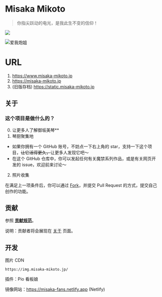 # Misaka Mikoto

> 你指尖跃动的电光，是我此生不变的信仰！

<a href="https://github.com/misaka-fans/misaka-fans.github.io" target="_blank"><img src="https://img.shields.io/github/stars/misaka-fans/misaka-fans.github.io" /></a>

![爱我炮姐](https://github.com/shbwb/misaka/blob/main/pic/0EE7D24A-F64D-4818-AEE8-E5C83A5696B3.jpeg)

# URL

1. https://www.misaka-mikoto.jp
2. https://misaka-mikoto.jp
3. (旧版存档) https://static.misaka-mikoto.jp

## 关于

### 这个项目是做什么的？

0. 让更多人了解御坂美琴**
1. 琴厨聚集地
- 如果你拥有一个 GitHub 账号，不妨点一下右上角的 star，支持一下这个项目，<del>让它活得更久，</del>让更多人发现它吧～
- 在这个 GitHub 仓库中，你可以发起任何有关魔禁系列作品，或是有关网页开发的 issue，欢迎前来讨论～

2. 照片收集

在满足上一项条件后，你可以通过 [Fork](https://github.com/misaka-fans-photos/misaka-fans-photos.github.io/fork)，并提交 Pull Request 的方式，提交自己创作的功能。

## 贡献

参照 **[贡献规范](./CONTRIBUTING_SPEC.md)**。

说明：贡献者将会展现在 [关于](https://misaka-mikoto.jp/about) 页面。

## 开发

图片 CDN

```
https://img.misaka-mikoto.jp/
```

插件：Pio 看板娘

镜像网站：https://misaka-fans.netlify.app
(Netlify)
